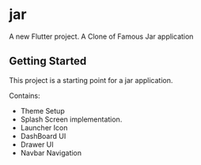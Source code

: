 # jar

A new Flutter project.
A Clone of Famous Jar application

## Getting Started

This project is a starting point for a jar application.

Contains:
- Theme Setup
- Splash Screen implementation.
- Launcher Icon
- DashBoard UI
- Drawer UI
- Navbar Navigation 

